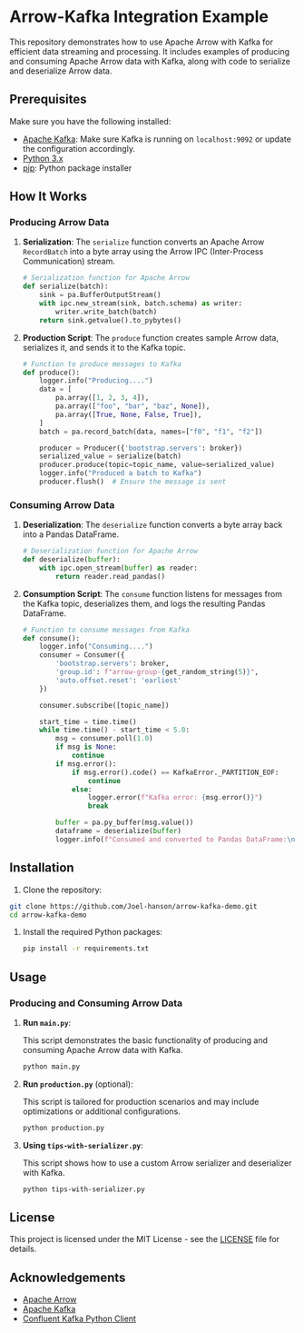 # Arrow-Kafka Integration Example

This repository demonstrates how to use Apache Arrow with Kafka for efficient data streaming and processing. It includes examples of producing and consuming Apache Arrow data with Kafka, along with code to serialize and deserialize Arrow data.
<!--
## Advantages of Using Apache Arrow Data

Integrating Apache Arrow provides several benefits for data processing and streaming applications:

1. Efficient serialization/deserialization: Arrow provides zero-copy reads and efficient memory layout, which can significantly speed up serialization and deserialization processes.

1. Reduced data size: Arrow's columnar format can often lead to smaller data sizes compared to row-based formats, potentially reducing network transfer times and storage requirements.

1. Interoperability: Arrow provides a standard in-memory format that can be easily shared between different systems and languages without data conversion overhead.

1. Performance: Arrow's columnar format allows for vectorized operations, which can significantly speed up data processing tasks.

## Disclaimer

### Benchmarking and Performance

Please note that the advantages described in this repository regarding the use of Apache Arrow with Kafka are based on studies and general observations of Apache Arrow’s capabilities and benefits. **Benchmarking and performance testing specific to this integration have not been conducted.**

The listed advantages are derived from documented features and benefits of Apache Arrow and Kafka, and may vary depending on your specific use case, data size, and environment. For accurate performance assessments, we recommend conducting your own benchmarking tailored to your particular scenario. -->

## Prerequisites

Make sure you have the following installed:

- [Apache Kafka](https://kafka.apache.org/quickstart): Make sure Kafka is running on `localhost:9092` or update the configuration accordingly.
- [Python 3.x](https://www.python.org/downloads/)
- [pip](https://pip.pypa.io/en/stable/): Python package installer

## How It Works

### Producing Arrow Data

1. **Serialization**: The `serialize` function converts an Apache Arrow `RecordBatch` into a byte array using the Arrow IPC (Inter-Process Communication) stream.

   ```python
   # Serialization function for Apache Arrow
   def serialize(batch):
       sink = pa.BufferOutputStream()
       with ipc.new_stream(sink, batch.schema) as writer:
           writer.write_batch(batch)
       return sink.getvalue().to_pybytes()
   ```

2. **Production Script**: The `produce` function creates sample Arrow data, serializes it, and sends it to the Kafka topic.

   ```python
   # Function to produce messages to Kafka
   def produce():
       logger.info("Producing....")
       data = [
           pa.array([1, 2, 3, 4]),
           pa.array(["foo", "bar", "baz", None]),
           pa.array([True, None, False, True]),
       ]
       batch = pa.record_batch(data, names=["f0", "f1", "f2"])

       producer = Producer({'bootstrap.servers': broker})
       serialized_value = serialize(batch)
       producer.produce(topic=topic_name, value=serialized_value)
       logger.info("Produced a batch to Kafka")
       producer.flush()  # Ensure the message is sent
   ```

### Consuming Arrow Data

1. **Deserialization**: The `deserialize` function converts a byte array back into a Pandas DataFrame.

   ```python
   # Deserialization function for Apache Arrow
   def deserialize(buffer):
       with ipc.open_stream(buffer) as reader:
           return reader.read_pandas()
   ```

2. **Consumption Script**: The `consume` function listens for messages from the Kafka topic, deserializes them, and logs the resulting Pandas DataFrame.

   ```python
   # Function to consume messages from Kafka
   def consume():
       logger.info("Consuming....")
       consumer = Consumer({
           'bootstrap.servers': broker,
           'group.id': f"arrow-group-{get_random_string(5)}",
           'auto.offset.reset': 'earliest'
       })

       consumer.subscribe([topic_name])

       start_time = time.time()
       while time.time() - start_time < 5.0:
           msg = consumer.poll(1.0)
           if msg is None:
               continue
           if msg.error():
               if msg.error().code() == KafkaError._PARTITION_EOF:
                   continue
               else:
                   logger.error(f"Kafka error: {msg.error()}")
                   break

           buffer = pa.py_buffer(msg.value())
           dataframe = deserialize(buffer)
           logger.info(f"Consumed and converted to Pandas DataFrame:\n{dataframe}")
   ```

## Installation

1. Clone the repository:

```sh
git clone https://github.com/Joel-hanson/arrow-kafka-demo.git
cd arrow-kafka-demo
```

1. Install the required Python packages:

   ```sh
   pip install -r requirements.txt
   ```

## Usage

### Producing and Consuming Arrow Data

1. **Run `main.py`**:

   This script demonstrates the basic functionality of producing and consuming Apache Arrow data with Kafka.

   ```sh
   python main.py
   ```

2. **Run `production.py`** (optional):

   This script is tailored for production scenarios and may include optimizations or additional configurations.

   ```sh
   python production.py
   ```

3. **Using `tips-with-serializer.py`**:

   This script shows how to use a custom Arrow serializer and deserializer with Kafka.

   ```sh
   python tips-with-serializer.py
   ```

## License

This project is licensed under the MIT License - see the [LICENSE](LICENSE) file for details.

## Acknowledgements

- [Apache Arrow](https://arrow.apache.org/)
- [Apache Kafka](https://kafka.apache.org/)
- [Confluent Kafka Python Client](https://docs.confluent.io/platform/current/clients/python.html)
